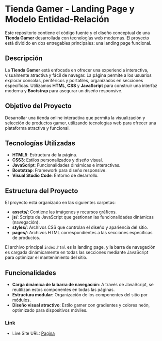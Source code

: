# Tienda Gamer - Landing Page y Modelo Entidad-Relación

Este repositorio contiene el código fuente y el diseño conceptual de una **Tienda Gamer** desarrollada con tecnologías web modernas. El proyecto está dividido en dos entregables principales: una landing page funcional.

## Descripción

La **Tienda Gamer** está enfocada en ofrecer una experiencia interactiva, visualmente atractiva y fácil de navegar. La página permite a los usuarios explorar consolas, periféricos y portátiles, organizados en secciones específicas. Utilizamos **HTML**, **CSS** y **JavaScript** para construir una interfaz moderna y **Bootstrap** para asegurar un diseño responsive.

## Objetivo del Proyecto

Desarrollar una tienda online interactiva que permita la visualización y selección de productos gamer, utilizando tecnologías web para ofrecer una plataforma atractiva y funcional.

## Tecnologías Utilizadas

- **HTML5**: Estructura de la página.
- **CSS3**: Estilos personalizados y diseño visual.
- **JavaScript**: Funcionalidades dinámicas e interactivas.
- **Bootstrap**: Framework para diseño responsive.
- **Visual Studio Code**: Entorno de desarrollo.

## Estructura del Proyecto

El proyecto está organizado en las siguientes carpetas:

- **assets/**: Contiene las imágenes y recursos gráficos.
- **js/**: Scripts de JavaScript que gestionan las funcionalidades dinámicas (navegación).
- **styles/**: Archivos CSS que controlan el diseño y apariencia del sitio.
- **pages/**: Archivos HTML correspondientes a las secciones específicas de productos.

El archivo principal `index.html` es la landing page, y la barra de navegación es cargada dinámicamente en todas las secciones mediante JavaScript para optimizar el mantenimiento del sitio.

## Funcionalidades

- **Carga dinámica de la barra de navegación**: A través de JavaScript, se reutilizan estos componentes en todas las páginas.
- **Estructura modular**: Organización de los componentes del sitio por módulos.
- **Diseño visual atractivo**: Estilo gamer con gradientes y colores neón, optimizado para dispositivos móviles.

### Link

- Live Site URL: [Pagina](https://proyectofinalpio.netlify.app/)

